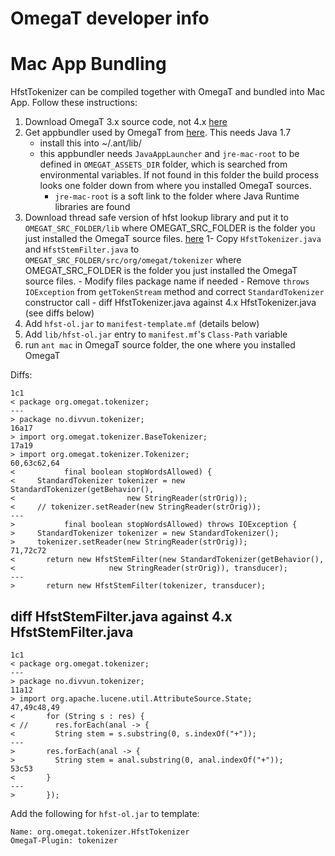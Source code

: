 # OmegaT developer info

# Mac App Bundling

HfstTokenizer can be compiled together with OmegaT and bundled into Mac App.
Follow these instructions:

1. Download OmegaT 3.x source code, not 4.x
   [here](http://sourceforge.net/projects/omegat/files/OmegaT%20-%20Standard/OmegaT%203.6.0%20update%205/OmegaT_3.6.0_05_Source.zip/download)
1. Get appbundler used by OmegaT from [here](https://bitbucket.org/infinitekind/appbundler).
   This needs Java 1.7
   - install this into ~/.ant/lib/
   - this appbundler needs `JavaAppLauncher` and `jre-mac-root` to be defined
     in `OMEGAT_ASSETS_DIR` folder, which is searched from environmental variables.
     If not found in this folder the build process looks one folder down from
     where you installed OmegaT sources.
     - `jre-mac-root` is a soft link to the folder where Java Runtime libraries are found
1. Download thread safe version of hfst lookup library and put it to `OMEGAT_SRC_FOLDER/lib` where
   OMEGAT_SRC_FOLDER is the folder you just installed the OmegaT source files.
   [here](https://mvnrepository.com/artifact/fi.seco/hfst/1.1.5)
   1- Copy `HfstTokenizer.java` and `HfstStemFilter.java` to
   `OMEGAT_SRC_FOLDER/src/org/omegat/tokenizer` where
   OMEGAT_SRC_FOLDER is the folder you just installed the OmegaT source files. - Modify files package name if needed - Remove `throws IOException` from `getTokenStream` method and correct
   `StandardTokenizer` constructor call - diff HfstTokenizer.java against 4.x HfstTokenizer.java (see diffs below)
1. Add `hfst-ol.jar` to `manifest-template.mf` (details below)
1. Add `lib/hfst-ol.jar` entry to `manifest.mf`'s `Class-Path` variable
1. run `ant mac` in OmegaT source folder, the one where you installed OmegaT

Diffs:

```
1c1
< package org.omegat.tokenizer;
---
> package no.divvun.tokenizer;
16a17
> import org.omegat.tokenizer.BaseTokenizer;
17a19
> import org.omegat.tokenizer.Tokenizer;
60,63c62,64
<           final boolean stopWordsAllowed) {
<     StandardTokenizer tokenizer = new StandardTokenizer(getBehavior(),
<                         new StringReader(strOrig));
<     // tokenizer.setReader(new StringReader(strOrig));
---
>           final boolean stopWordsAllowed) throws IOException {
>     StandardTokenizer tokenizer = new StandardTokenizer();
>     tokenizer.setReader(new StringReader(strOrig));
71,72c72
<       return new HfstStemFilter(new StandardTokenizer(getBehavior(),
<                     new StringReader(strOrig)), transducer);
---
>       return new HfstStemFilter(tokenizer, transducer);
```

## diff HfstStemFilter.java against 4.x HfstStemFilter.java

```
1c1
< package org.omegat.tokenizer;
---
> package no.divvun.tokenizer;
11a12
> import org.apache.lucene.util.AttributeSource.State;
47,49c48,49
<       for (String s : res) {
< //      res.forEach(anal -> {
<         String stem = s.substring(0, s.indexOf("+"));
---
>       res.forEach(anal -> {
>         String stem = anal.substring(0, anal.indexOf("+"));
53c53
<       }
---
>       });
```

Add the following for `hfst-ol.jar` to template:

```
Name: org.omegat.tokenizer.HfstTokenizer
OmegaT-Plugin: tokenizer
```
